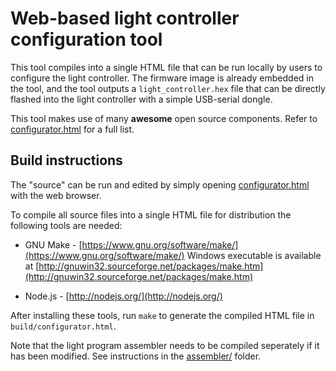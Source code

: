 # Web-based light controller configuration tool

This tool compiles into a single HTML file that can be run locally by users to configure the light controller. The firmware image is already embedded in the tool, and the tool outputs a ``light_controller.hex`` file that can be directly flashed into the light controller with a simple USB-serial dongle.

This tool makes use of many **awesome** open source components. Refer to [configurator.html](src/index.html) for a full list.


## Build instructions

The "source" can be run and edited by simply opening [configurator.html](configurator.html) with the web browser.

To compile all source files into a single HTML file for distribution the following tools are needed:

- GNU Make - [https://www.gnu.org/software/make/](https://www.gnu.org/software/make/)
  Windows executable is available at [http://gnuwin32.sourceforge.net/packages/make.htm](http://gnuwin32.sourceforge.net/packages/make.htm)

- Node.js - [http://nodejs.org/](http://nodejs.org/)

After installing these tools, run ``make`` to generate the compiled HTML file in ``build/configurator.html``.

Note that the light program assembler needs to be compiled seperately if it has been modified. See instructions in the [assembler/](assembler/) folder.
